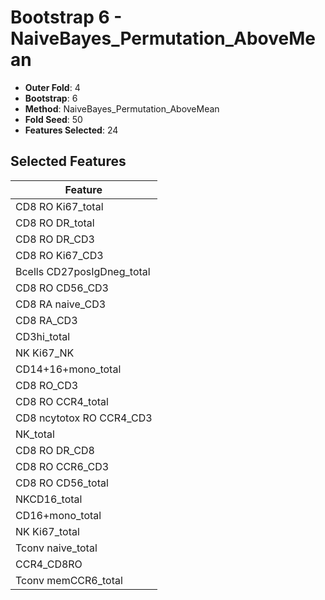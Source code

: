 # Bootstrap 6 - NaiveBayes_Permutation_AboveMean

- **Outer Fold**: 4
- **Bootstrap**: 6
- **Method**: NaiveBayes_Permutation_AboveMean
- **Fold Seed**: 50
- **Features Selected**: 24

## Selected Features

| Feature |
|---------|
| CD8 RO Ki67_total |
| CD8 RO DR_total |
| CD8 RO DR_CD3 |
| CD8  RO Ki67_CD3 |
| Bcells CD27posIgDneg_total |
| CD8 RO CD56_CD3 |
| CD8 RA naive_CD3 |
| CD8 RA_CD3 |
| CD3hi_total |
| NK Ki67_NK |
| CD14+16+mono_total |
| CD8 RO_CD3 |
| CD8 RO CCR4_total |
| CD8 ncytotox RO CCR4_CD3 |
| NK_total |
| CD8 RO DR_CD8 |
| CD8 RO CCR6_CD3 |
| CD8 RO CD56_total |
| NKCD16_total |
| CD16+mono_total |
| NK Ki67_total |
| Tconv naive_total |
| CCR4_CD8RO |
| Tconv memCCR6_total |
